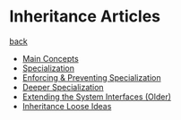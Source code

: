 Inheritance Articles
====================

[back](../..)

- [Main Concepts](inheritance-main-concepts.md)
- [Specialization](specialization.md)
- [Enforcing & Preventing Specialization](enforcing-and-preventing-specialization.md)
- [Deeper Specialization](deeper-specialization.md)
- [Extending the System Interfaces (Older)](extending-the-system-interfaces-older.md)
- [Inheritance Loose Ideas](inheritance-loose-ideas.md)